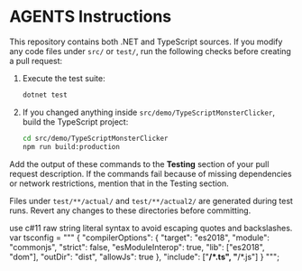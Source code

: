 # AGENTS Instructions

This repository contains both .NET and TypeScript sources. If you modify any code files under `src/` or `test/`, run the following checks before creating a pull request:

1. Execute the test suite:
   ```bash
   dotnet test
   ```
2. If you changed anything inside `src/demo/TypeScriptMonsterClicker`, build the TypeScript project:
   ```bash
   cd src/demo/TypeScriptMonsterClicker
   npm run build:production
   ```

Add the output of these commands to the **Testing** section of your pull request description. If the commands fail because of missing dependencies or network restrictions, mention that in the Testing section.

Files under `test/**/actual/` and `test/**/actual2/` are generated during test runs. Revert any changes to these directories before committing.

use c#11 raw string literal syntax to avoid escaping quotes and backslashes.
var tsconfig = """
{
  "compilerOptions": {
    "target": "es2018",
    "module": "commonjs",
    "strict": false,
    "esModuleInterop": true,
    "lib": ["es2018", "dom"],
    "outDir": "dist",
    "allowJs": true
  },
  "include": ["**/*.ts", "**/*.js"]
}
""";
